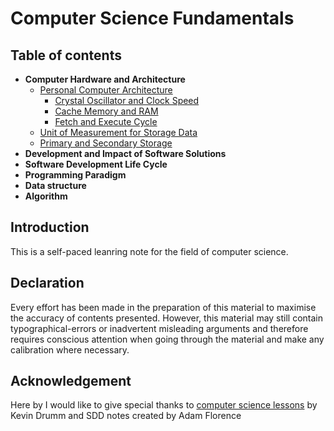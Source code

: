 # Computer Science Fundamentals
## Table of contents
- **Computer Hardware and Architecture**
    - [Personal Computer Architecture](https://github.com/BlindTerran/ComputerScience/blob/main/Personal%20Computer%20Architecture.md)
        - [Crystal Oscillator and Clock Speed](https://github.com/BlindTerran/ComputerScience/blob/main/Crystal%20Oscillator%20and%20Clock%20Speed.md)
        - [Cache Memory and RAM](https://github.com/BlindTerran/ComputerScience/blob/main/Cache%20Memory%20and%20RAMs.md)
        - [Fetch and Execute Cycle](https://github.com/BlindTerran/ComputerScience/blob/main/Fetch%20and%20Execute%20Cycle.md)
    - [Unit of Measurement for Storage Data](https://github.com/BlindTerran/ComputerScience/blob/main/Unit%20of%20measurement%20for%20storage%20data.md)
    - [Primary and Secondary Storage](https://github.com/BlindTerran/ComputerScience/blob/main/Primary%20and%20Secondary%20Storage.md)
- **Development and Impact of Software Solutions**
- **Software Development Life Cycle**
- **Programming Paradigm**
- **Data structure**
- **Algorithm**

## Introduction 
 This is a self-paced leanring note for the field of computer science. 

## Declaration 
Every effort has been made in the preparation of this material to maximise the accuracy of contents presented. However, this material may still contain typographical-errors or inadvertent misleading arguments and therefore requires conscious attention when going through the material and make any calibration where necessary.

## Acknowledgement 
Here by I would like to give special thanks to [computer science lessons](https://www.youtube.com/@ComputerScienceLessons) by Kevin Drumm and SDD notes created by Adam Florence 